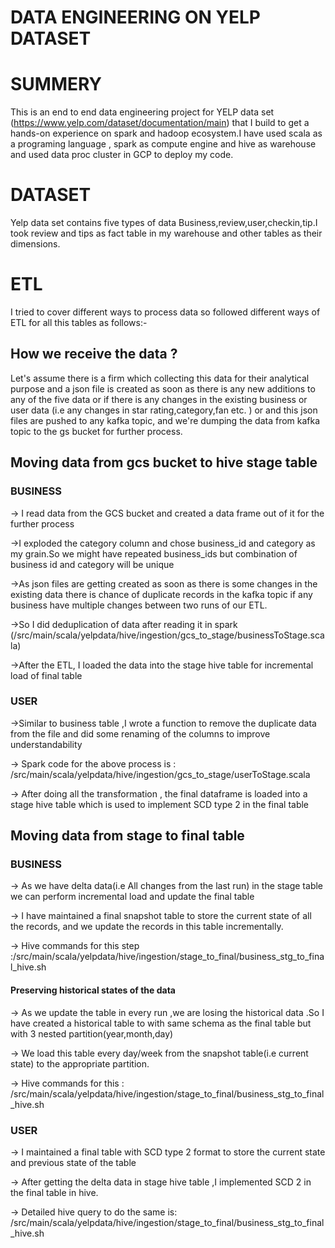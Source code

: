  # DATA ENGINEERING ON YELP DATASET






# SUMMERY

This is an end to end data engineering project for YELP data set (https://www.yelp.com/dataset/documentation/main) that 
I build to get a hands-on experience on spark and hadoop ecosystem.I have used scala as a programing language , 
spark as compute engine and hive as warehouse and used data proc cluster in GCP to deploy my code. 

# DATASET

Yelp data set contains five types of data Business,review,user,checkin,tip.I took review and tips as fact table in my 
warehouse and other tables as their dimensions.

# ETL 
I tried to cover different ways to process data so followed different ways of ETL for all this tables as follows:-

## How we receive the data ?

Let's assume there is a firm which collecting this data for their analytical purpose and a json file is created as soon 
as there is any new additions  to any of the five data or if there is any changes in the existing business or user data 
(i.e any changes in star rating,category,fan etc. ) or  and this json files are pushed to any kafka topic, and we're
dumping the data from kafka topic to the gs bucket for further process.


## Moving data from gcs bucket to hive stage table

###  BUSINESS
-> I read data from the GCS bucket and created a data frame out of it for the further process

->I exploded the category column and chose business_id and category as my grain.So we might have repeated business_ids 
  but combination of business id and category will be unique

->As json files are getting created as soon as there is some changes in the existing data there is chance of duplicate 
  records in the kafka topic if any business have multiple changes between two runs of our ETL.

->So I did deduplication of data after reading it in spark 
(/src/main/scala/yelpdata/hive/ingestion/gcs_to_stage/businessToStage.scala)

->After the ETL, I loaded the data into the stage hive table for incremental load of final table


### USER

->Similar to business table ,I wrote a function to  remove the duplicate data from the file and did some renaming of the 
columns to improve understandability 

-> Spark code for the above process is : /src/main/scala/yelpdata/hive/ingestion/gcs_to_stage/userToStage.scala

-> After doing all the transformation , the final dataframe is loaded into a stage hive table which is used to implement
SCD type 2 in the final table


## Moving data from stage to final table

### BUSINESS

-> As we have delta data(i.e All changes from the last run) in the stage table we can perform incremental load and
update the final table

-> I have maintained a final snapshot table to store the current state of all the records, and we update the records in 
this table incrementally.

-> Hive commands for this step :/src/main/scala/yelpdata/hive/ingestion/stage_to_final/business_stg_to_final_hive.sh

#### Preserving historical states of the data

-> As we update the table in every run ,we are losing the historical data .So I have created a historical table to
with same schema as the final table but with 3 nested partition(year,month,day)

-> We load this table every day/week from the snapshot table(i.e current state) to the appropriate partition.

-> Hive commands for this : /src/main/scala/yelpdata/hive/ingestion/stage_to_final/business_stg_to_final_hive.sh

### USER

-> I maintained a final table with SCD type 2 format to store the current state and previous state of the table

-> After getting the delta data in stage hive table ,I implemented SCD 2 in the final table in hive.

-> Detailed hive query to do the same is: /src/main/scala/yelpdata/hive/ingestion/stage_to_final/business_stg_to_final_hive.sh

















